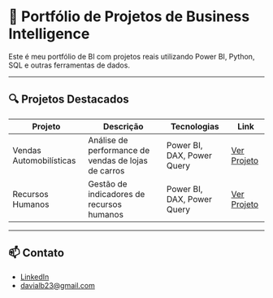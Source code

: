 # 🎯 Portfólio de Projetos de Business Intelligence

Este é meu portfólio de BI com projetos reais utilizando Power BI, Python, SQL e outras ferramentas de dados.

---

## 🔍 Projetos Destacados

| Projeto | Descrição | Tecnologias | Link |
|--------|-----------|-------------|------|
| Vendas Automobilísticas| Análise de performance de vendas de lojas de carros | Power BI, DAX, Power Query | [Ver Projeto](./) |
| Recursos Humanos | Gestão de indicadores de recursos humanos | Power BI, DAX, Power Query | [Ver Projeto](./) |

---

## 📫 Contato

- [LinkedIn](https://www.linkedin.com/in/davialbini/)
- davialb23@gmail.com

